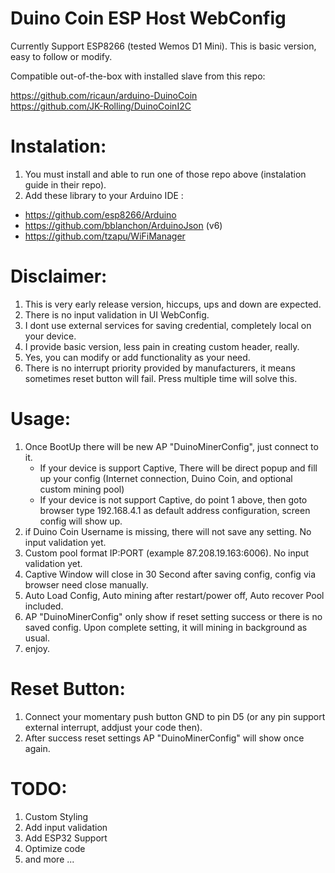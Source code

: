 # Duino Coin ESP Host WebConfig

Currently Support ESP8266 (tested Wemos D1 Mini). This is basic version, easy to follow or modify.

Compatible out-of-the-box with installed slave from this repo:

https://github.com/ricaun/arduino-DuinoCoin <br> https://github.com/JK-Rolling/DuinoCoinI2C


# Instalation:
1. You must install and able to run one of those repo above (instalation guide in their repo).
2. Add these library to your Arduino IDE :
  - https://github.com/esp8266/Arduino
  - https://github.com/bblanchon/ArduinoJson (v6)
  - https://github.com/tzapu/WiFiManager

# Disclaimer:
1. This is very early release version, hiccups, ups and down are expected.
2. There is no input validation in UI WebConfig.
3. I dont use external services for saving credential, completely local on your device.
4. I provide basic version, less pain in creating custom header, really.
5. Yes, you can modify or add functionality as your need.
6. There is no interrupt priority provided by manufacturers, it means sometimes reset button will fail. Press multiple time will solve this. 

# Usage:
1. Once BootUp there will be new AP "DuinoMinerConfig", just connect to it.
    - If your device is support Captive, There will be direct popup and fill up your config (Internet connection, Duino Coin, and optional custom mining pool)
    - If your device is not support Captive, do point 1 above, then goto browser type 192.168.4.1 as default address configuration, screen config will show up.
2. if Duino Coin Username is missing, there will not save any setting. No input validation yet.
3. Custom pool format IP:PORT (example 87.208.19.163:6006). No input validation yet.
4. Captive Window will close in 30 Second after saving config, config via browser need close manually.
5. Auto Load Config, Auto mining after restart/power off, Auto recover Pool included.
6. AP "DuinoMinerConfig" only show if reset setting success or there is no saved config. Upon complete setting, it will mining in background as usual.
7. enjoy.

# Reset Button:
1. Connect your momentary push button GND to pin D5 (or any pin support external interrupt, addjust your code then).
2. After success reset settings AP "DuinoMinerConfig" will show once again.

# TODO:
1. Custom Styling
2. Add input validation
3. Add ESP32 Support
4. Optimize code
5. and more ...
